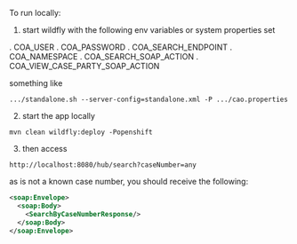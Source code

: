 To run locally:
1. start wildfly with the following env variables or system properties set

  . COA_USER
  . COA_PASSWORD
  . COA_SEARCH_ENDPOINT
  . COA_NAMESPACE
  . COA_SEARCH_SOAP_ACTION
  . COA_VIEW_CASE_PARTY_SOAP_ACTION

something like
```
.../standalone.sh --server-config=standalone.xml -P .../cao.properties
```

2. start the app locally 

`mvn clean wildfly:deploy -Popenshift`

3. then access

`http://localhost:8080/hub/search?caseNumber=any`

as <any> is not a known case number, you should receive the following:
```xml
<soap:Envelope>
  <soap:Body>
    <SearchByCaseNumberResponse/>
  </soap:Body>
</soap:Envelope>
```